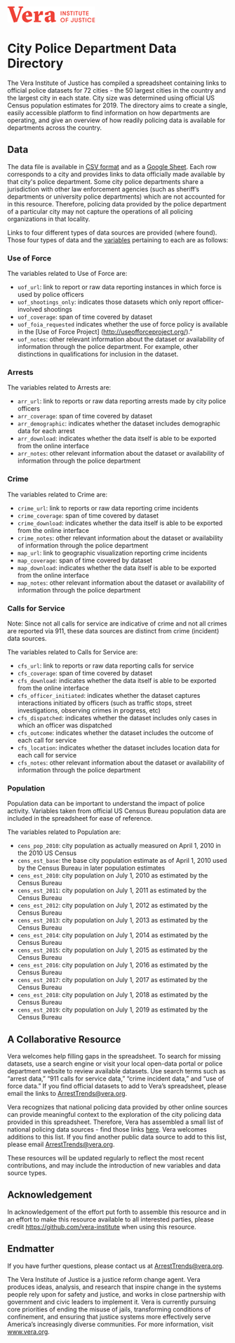 ![Vera Institute of Justice Logo](vera-logo.png)

# City Police Department Data Directory 
The Vera Institute of Justice has compiled a spreadsheet containing links to official police datasets for 72 cities - the 50 largest cities in the country and the largest city in each state. City size was determined using official US Census population estimates for 2019. The directory aims to create a single, easily accessible platform to find information on how departments are operating, and give an overview of how readily policing data is available for departments across the country.

## Data 
The data file is available in [CSV format](PD_Data_Directory.csv) and as a [Google Sheet](https://docs.google.com/spreadsheets/d/1oKnKVzF56zZqQxnHHnzs0FOuqBluj11N20V3IkwtmFc/edit?usp=sharing). Each row corresponds to a city and provides links to data officially made available by that city's police department. Some city police departments share a jurisdiction with other law enforcement agencies (such as sheriff’s departments or university police departments) which are not accounted for in this resource. Therefore, policing data provided by the police department of a particular city may not capture the operations of all policing organizations in that locality. 

Links to four different types of data sources are provided (where found). Those four types of data and the [variables](Codebook.csv) pertaining to each are as follows: 

### Use of Force 

The variables related to Use of Force are:
* `uof_url`: link to report or raw data reporting instances in which force is used by police officers 
* `uof_shootings_only`: indicates those datasets which only report officer-involved shootings  
* `uof_coverage`: span of time covered by dataset 
* `uof_foia_requested` indicates whether the use of force policy is available in the [Use of Force Project] (http://useofforceproject.org/).”
* `uof_notes`: other relevant information about the dataset or availability of information through the police department. For example, other distinctions in qualifications for inclusion in the dataset. 

### Arrests 

The variables related to Arrests are: 
* `arr_url`: link to reports or raw data reporting arrests made by city police officers 
* `arr_coverage`: span of time covered by dataset 
* `arr_demographic`: indicates whether the dataset includes demographic data for each arrest 
* `arr_download`: indicates whether the data itself is able to be exported from the online interface 
* `arr_notes`: other relevant information about the dataset or availability of information through the police department 

### Crime 

The variables related to Crime are: 
* `crime_url`: link to reports or raw data reporting crime incidents 
* `crime_coverage`: span of time covered by dataset 
* `crime_download`: indicates whether the data itself is able to be exported from the online interface 
* `crime_notes`: other relevant information about the dataset or availability of information through the police department 
* `map_url`: link to geographic visualization reporting crime incidents 
* `map_coverage`: span of time covered by dataset 
* `map_download`: indicates whether the data itself is able to be exported from the online interface 
* `map_notes`: other relevant information about the dataset or availability of information through the police department 

### Calls for Service 

Note: Since not all calls for service are indicative of crime and not all crimes are reported via 911, these data sources are distinct from crime (incident) data sources. 

The variables related to Calls for Service are: 
* `cfs_url`: link to reports or raw data reporting calls for service 
* `cfs_coverage`: span of time covered by dataset 
* `cfs_download`: indicates whether the data itself is able to be exported from the online interface 
* `cfs_officer_initiated`: indicates whether the dataset captures interactions initiated by officers (such as traffic stops, street investigations, observing crimes in progress, etc)
* `cfs_dispatched`: indicates whether the dataset includes only cases in which an officer was dispatched 
* `cfs_outcome`: indicates whether the dataset includes the outcome of each call for service 
* `cfs_location`: indicates whether the dataset includes location data for each call for service 
* `cfs_notes`: other relevant information about the dataset or availability of information through the police department 

### Population 

Population data can be important to understand the impact of police activity. Variables taken from official US Census Bureau population data are included in the spreadsheet for ease of reference.

The variables related to Population are: 
* `cens_pop_2010`: city population as actually measured on April 1, 2010 in the 2010 US Census
* `cens_est_base`: the base city population estimate as of April 1, 2010 used by the Census Bureau in later population estimates
* `cens_est_2010`: city population on July 1, 2010 as estimated by the Census Bureau
* `cens_est_2011`: city population on July 1, 2011 as estimated by the Census Bureau
* `cens_est_2012`: city population on July 1, 2012 as estimated by the Census Bureau
* `cens_est_2013`: city population on July 1, 2013 as estimated by the Census Bureau
* `cens_est_2014`: city population on July 1, 2014 as estimated by the Census Bureau
* `cens_est_2015`: city population on July 1, 2015 as estimated by the Census Bureau
* `cens_est_2016`: city population on July 1, 2016 as estimated by the Census Bureau
* `cens_est_2017`: city population on July 1, 2017 as estimated by the Census Bureau
* `cens_est_2018`: city population on July 1, 2018 as estimated by the Census Bureau
* `cens_est_2019`: city population on July 1, 2019 as estimated by the Census Bureau

## A Collaborative Resource 

Vera welcomes help filling gaps in the spreadsheet. To search for missing datasets, use a search engine or visit your local open-data portal or police department website to review available datasets. Use search terms such as “arrest data,” “911 calls for service data,” “crime incident data,” and “use of force data.” If you find official datasets to add to Vera’s spreadsheet, please email the links to ArrestTrends@vera.org. 

Vera recognizes that national policing data provided by other online sources can provide meaningful context to the exploration of the city policing data provided in this spreadsheet. Therefore, Vera has assembled a small list of national policing data sources - find those links [here](National_Policing_Datasources.csv). Vera welcomes additions to this list. If you find another public data source to add to this list, please email ArrestTrends@vera.org.  

These resources will be updated regularly to reflect the most recent contributions, and may include the introduction of new variables and data source types. 

## Acknowledgement 

In acknowledgement of the effort put forth to assemble this resource and in an effort to make this resource available to all interested parties, please credit https://github.com/vera-institute when using this resource. 

## Endmatter 

If you have further questions, please contact us at ArrestTrends@vera.org. 

The Vera Institute of Justice is a justice reform change agent. Vera produces ideas, analysis, and research that inspire change in the systems people rely upon for safety and justice, and works in close partnership with government and civic leaders to implement it. Vera is currently pursuing core priorities of ending the misuse of jails, transforming conditions of confinement, and ensuring that justice systems more effectively serve America’s increasingly diverse communities. For more information, visit www.vera.org.
